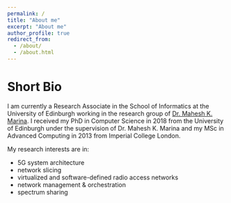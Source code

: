 ```yaml
---
permalink: /
title: "About me"
excerpt: "About me"
author_profile: true
redirect_from: 
  - /about/
  - /about.html
---
```



Short Bio
======
I am currently a Research Associate in the School of Informatics at the University of Edinburgh working in the research group of [Dr. Mahesh K. Marina](http://homepages.inf.ed.ac.uk/mmarina/index.html). I received my PhD in Computer Science in 2018 from the University of Edinburgh under the supervision of Dr. Mahesh K. Marina and my MSc in Advanced Computing in 2013 from Imperial College London. 

My research interests are in:

* 5G system architecture
* network slicing
* virtualized and software-defined radio access networks
* network management & orchestration
* spectrum sharing
